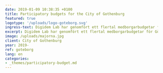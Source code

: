 ```yaml
---
date: 2019-01-09 10:38:35 +0100
title: Participatory budgets for the City of Gothenburg
featured: true
logotype: '/uploads/logo-goteborg.svg'
ingress-text: Digidem Lab har genomfört ett flertal medborgarbudgetar för Göteborgs stad.
excerpt: Digidem Lab har genomfört ett flertal medborgarbudgetar för Göteborgs stad.
image: /uploads/majorna.jpg
client: City of Gothenburg
year: 2019-
ref: goteborg
lang: en
categories:
- _themes/participatory-budget.md
---
```


